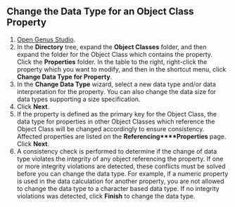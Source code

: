## Change the Data Type for an Object Class Property

1.  [Open Genus Studio](../genus-studio-basics/how-to-open-genus-studio.md).
2.  In the **Directory** tree, expand the **Object Classes** folder, and then expand the folder for the Object Class which contains the property. Click the **Properties** folder. In the table to the right, right-click the property which you want to modify, and then in the shortcut menu, click **Change Data Type for Property**.
3.  In the **Change Data Type** wizard, select a new data type and/or data interpretation for the property. You can also change the data size for data types supporting a size specification.
4.  Click **Next**.
5.  If the property is defined as the primary key for the Object Class, the data type for properties in other Object Classes which reference the Object Class will be changed accordingly to ensure consistency. Affected properties are listed on the **Referencing****Properties** page. Click **Next**.
6.  A consistency check is performed to determine if the change of data type violates the integrity of any object referencing the property. If one or more integrity violations are detected, these conflicts must be solved before you can change the data type. For example, if a numeric property is used in the data calculation for another property, you are not allowed to change the data type to a character based data type. If no integrity violations was detected, click **Finish** to change the data type.